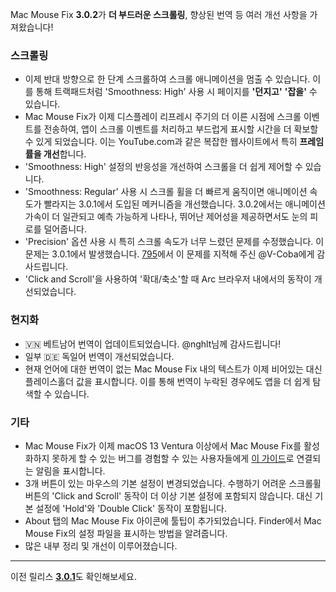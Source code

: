 Mac Mouse Fix **3.0.2**가 **더 부드러운 스크롤링**, 향상된 번역 등 여러 개선 사항을 가져왔습니다!

### 스크롤링

- 이제 반대 방향으로 한 단계 스크롤하여 스크롤 애니메이션을 멈출 수 있습니다. 이를 통해 트랙패드처럼 'Smoothness: High' 사용 시 페이지를 **'던지고'** **'잡을'** 수 있습니다.
- Mac Mouse Fix가 이제 디스플레이 리프레시 주기의 더 이른 시점에 스크롤 이벤트를 전송하여, 앱이 스크롤 이벤트를 처리하고 부드럽게 표시할 시간을 더 확보할 수 있게 되었습니다. 이는 YouTube.com과 같은 복잡한 웹사이트에서 특히 **프레임률을 개선**합니다.
- 'Smoothness: High' 설정의 반응성을 개선하여 스크롤을 더 쉽게 제어할 수 있습니다.
- 'Smoothness: Regular' 사용 시 스크롤 휠을 더 빠르게 움직이면 애니메이션 속도가 빨라지는 3.0.1에서 도입된 메커니즘을 개선했습니다. 3.0.2에서는 애니메이션 가속이 더 일관되고 예측 가능하게 나타나, 뛰어난 제어성을 제공하면서도 눈의 피로를 덜어줍니다.
- 'Precision' 옵션 사용 시 특히 스크롤 속도가 너무 느렸던 문제를 수정했습니다. 이 문제는 3.0.1에서 발생했습니다. [795](https://github.com/noah-nuebling/mac-mouse-fix/issues/795)에서 이 문제를 지적해 주신 @V-Coba에게 감사드립니다.
- 'Click and Scroll'을 사용하여 '확대/축소'할 때 Arc 브라우저 내에서의 동작이 개선되었습니다.

### 현지화

- 🇻🇳 베트남어 번역이 업데이트되었습니다. @nghlt님께 감사드립니다!
- 일부 🇩🇪 독일어 번역이 개선되었습니다.
- 현재 언어에 대한 번역이 없는 Mac Mouse Fix 내의 텍스트가 이제 비어있는 대신 플레이스홀더 값을 표시합니다. 이를 통해 번역이 누락된 경우에도 앱을 더 쉽게 탐색할 수 있습니다.

### 기타

- Mac Mouse Fix가 이제 macOS 13 Ventura 이상에서 Mac Mouse Fix를 활성화하지 못하게 할 수 있는 버그를 경험할 수 있는 사용자들에게 [이 가이드](https://github.com/noah-nuebling/mac-mouse-fix/discussions/861)로 연결되는 알림을 표시합니다.
- 3개 버튼이 있는 마우스의 기본 설정이 변경되었습니다. 수행하기 어려운 스크롤휠 버튼의 'Click and Scroll' 동작이 더 이상 기본 설정에 포함되지 않습니다. 대신 기본 설정에 'Hold'와 'Double Click' 동작이 포함됩니다.
- About 탭의 Mac Mouse Fix 아이콘에 툴팁이 추가되었습니다. Finder에서 Mac Mouse Fix의 설정 파일을 표시하는 방법을 알려줍니다.
- 많은 내부 정리 및 개선이 이루어졌습니다.

---

이전 릴리스 [**3.0.1**](https://github.com/noah-nuebling/mac-mouse-fix/releases/tag/3.0.1)도 확인해보세요.